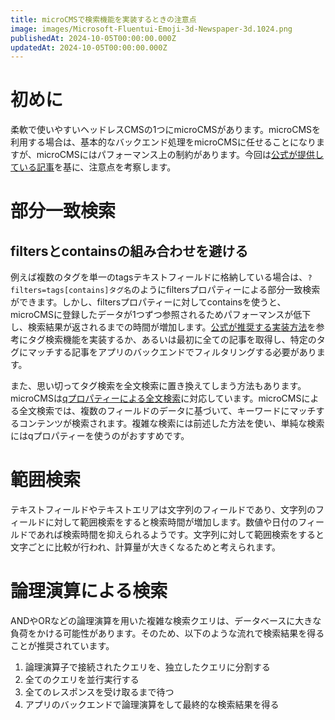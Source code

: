 ```yaml
---
title: microCMSで検索機能を実装するときの注意点
image: images/Microsoft-Fluentui-Emoji-3d-Newspaper-3d.1024.png
publishedAt: 2024-10-05T00:00:00.000Z
updatedAt: 2024-10-05T00:00:00.000Z
---
```


<h1 id="h313db3a8b3">初めに</h1><p>柔軟で使いやすいヘッドレスCMSの1つにmicroCMSがあります。microCMSを利用する場合は、基本的なバックエンド処理をmicroCMSに任せることになりますが、microCMSにはパフォーマンス上の制約があります。今回は<a href="https://help.microcms.io/ja/knowledge/content-api-get-response-slow" target="_blank" rel="noopener noreferrer nofollow">公式が提供している記事</a>を基に、注意点を考察します。</p><h1 id="h19030707df">部分一致検索</h1><h2 id="hbbb7e74ea6">filtersとcontainsの組み合わせを避ける</h2><p>例えば複数のタグを単一のtagsテキストフィールドに格納している場合は、<code>?filters=tags[contains]タグ名</code>のようにfiltersプロパティーによる部分一致検索ができます。しかし、filtersプロパティーに対してcontainsを使うと、microCMSに登録したデータが1つずつ参照されるためパフォーマンスが低下し、検索結果が返されるまでの時間が増加します。<a href="https://help.microcms.io/ja/knowledge/categories-and-tabs" target="_blank" rel="noopener noreferrer nofollow">公式が推奨する実装方法</a>を参考にタグ検索機能を実装するか、あるいは最初に全ての記事を取得し、特定のタグにマッチする記事をアプリのバックエンドでフィルタリングする必要があります。</p><p></p><p>また、思い切ってタグ検索を全文検索に置き換えてしまう方法もあります。microCMSは<a href="https://document.microcms.io/content-api/get-list-contents#ha8abec0b2f" target="_blank" rel="noopener noreferrer nofollow">qプロパティーによる全文検索</a>に対応しています。microCMSによる全文検索では、複数のフィールドのデータに基づいて、キーワードにマッチするコンテンツが検索されます。複雑な検索には前述した方法を使い、単純な検索にはqプロパティーを使うのがおすすめです。</p><h1 id="h83527ee2dc">範囲検索</h1><p>テキストフィールドやテキストエリアは文字列のフィールドであり、文字列のフィールドに対して範囲検索をすると検索時間が増加します。数値や日付のフィールドであれば検索時間を抑えられるようです。文字列に対して範囲検索をすると文字ごとに比較が行われ、計算量が大きくなるためと考えられます。</p><h1 id="hd5f682fad8">論理演算による検索</h1><p>ANDやORなどの論理演算を用いた複雑な検索クエリは、データベースに大きな負荷をかける可能性があります。そのため、以下のような流れで検索結果を得ることが推奨されています。</p><ol><li>論理演算子で接続されたクエリを、独立したクエリに分割する</li><li>全てのクエリを並行実行する</li><li>全てのレスポンスを受け取るまで待つ</li><li>アプリのバックエンドで論理演算をして最終的な検索結果を得る</li></ol>

